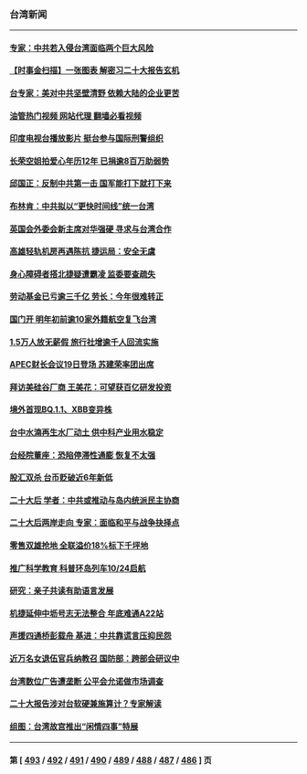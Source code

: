 ### 台湾新闻
---
#### [专家：中共若入侵台湾面临两个巨大风险](../../pages/ncid1349361/n13848158.md?10190445) 
#### [【时事金扫描】一张图表 解密习二十大报告玄机](../../pages/ncid1349361/n13848058.md?10190445) 
#### [台专家：美对中共坚壁清野 依赖大陆的企业更苦](../../pages/ncid1349361/n13847898.md?10190445) 
#### [油管热门视频 网站代理 翻墙必看视频](http://132.145.103.77:81/youtube.html?10190445)
#### [印度电视台播放影片 挺台参与国际刑警组织](../../pages/ncid1349361/n13847812.md?10190445) 
#### [长荣空姐拍爱心年历12年 已捐逾8百万助弱势](../../pages/ncid1349361/n13847797.md?10190445) 
#### [邱国正：反制中共第一击 国军能打下就打下来](../../pages/ncid1349361/n13847659.md?10190445) 
#### [布林肯：中共拟以“更快时间线”统一台湾](../../pages/ncid1349361/n13847595.md?10190445) 
#### [英国会外委会新主席对华强硬 寻求与台湾合作](../../pages/ncid1349361/n13847181.md?10190445) 
#### [高雄轻轨机房再遇陈抗 捷运局：安全无虞](../../pages/ncid1349361/n13847205.md?10190445) 
#### [身心障碍者搭北捷疑遭霸凌 监委要查疏失](../../pages/ncid1349361/n13847351.md?10190445) 
#### [劳动基金已亏逾三千亿 劳长：今年很难转正](../../pages/ncid1349361/n13847346.md?10190445) 
#### [国门开 明年初前逾10家外籍航空复飞台湾](../../pages/ncid1349361/n13847356.md?10190445) 
#### [1.5万人放无薪假 旅行社增逾千人回流实施](../../pages/ncid1349361/n13847354.md?10190445) 
#### [APEC财长会议19日登场 苏建荣率团出席](../../pages/ncid1349361/n13847208.md?10190445) 
#### [拜访美硅谷厂商 王美花：可望获百亿研发投资](../../pages/ncid1349361/n13847265.md?10190445) 
#### [境外首现BQ.1.1、XBB变异株](../../pages/ncid1349361/n13847209.md?10190445) 
#### [台中水湳再生水厂动土 供中科产业用水稳定](../../pages/ncid1349361/n13847164.md?10190445) 
#### [台经院董座：恐陷停滞性通膨 恢复不太强](../../pages/ncid1349361/n13847266.md?10190445) 
#### [股汇双杀 台币贬破近6年新低](../../pages/ncid1349361/n13847156.md?10190445) 
#### [二十大后 学者：中共或推动与岛内统派民主协商](../../pages/ncid1349361/n13847260.md?10190445) 
#### [二十大后两岸走向 专家：面临和平与战争抉择点](../../pages/ncid1349361/n13847316.md?10190445) 
#### [零售双雄抢地 全联溢价18%标下千坪地](../../pages/ncid1349361/n13847268.md?10190445) 
#### [推广科学教育 科普环岛列车10/24启航](../../pages/ncid1349361/n13847281.md?10190445) 
#### [研究：亲子共读有助语言发展](../../pages/ncid1349361/n13847274.md?10190445) 
#### [机捷延伸中坜号志无法整合 年底难通A22站](../../pages/ncid1349361/n13847271.md?10190445) 
#### [声援四通桥彭载舟 基进：中共靠谎言压抑民怨](../../pages/ncid1349361/n13847270.md?10190445) 
#### [近万名女退伍官兵纳教召 国防部：跨部会研议中](../../pages/ncid1349361/n13847220.md?10190445) 
#### [台湾数位广告遭垄断 公平会允诺做市场调查](../../pages/ncid1349361/n13847222.md?10190445) 
#### [二十大报告涉对台软硬兼施算计？专家解读](../../pages/ncid1349361/n13847036.md?10190445) 
#### [组图：台湾故宫推出“闲情四事”特展](../../pages/ncid1349361/n13846947.md?10190445) 

---
#### 第 [ [493](./493.md?10190445) / [492](./492.md?10190445) / [491](./491.md?10190445) / [490](./490.md?10190445) / [489](./489.md?10190445) / [488](./488.md?10190445) / [487](./487.md?10190445) / [486](./486.md?10190445) ] 页
